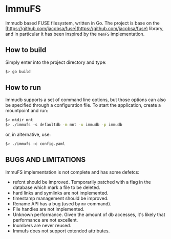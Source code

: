 # ImmuFS

Immudb based FUSE filesystem, written in Go.
The project is base on the [https://github.com/jacobsa/fuse](https://github.com/jacobsa/fuse) library, and in particular it has been inspired by the `memFS` implementation.

## How to build

Simply enter into the project directory and type:

```bash
$> go build
```

## How to run

Immudb supports a set of command line options, but those options can also be specified through a configuration file.
To start the application, create a mountpoint and run:

```bash
$> mkdir mnt
$> ./immufs -s defaultdb -m mnt -u immudb -p immudb
```

or, in alternative, use:

```bash
$> ./immufs -c config.yaml 
```

## BUGS AND LIMITATIONS

ImmuFS implementation is not complete and has some defetcs:

- refcnt should be improved. Temporarily patched with a flag in the database which mark a file to be deleted.
- hard links and symlinks are not implemented.
- timestamp management should be improved.
- Rename API has a bug (used by `mv` command).
- File handles are not implemented.
- Unknown performance. Given the amount of db accesses, it's likely that performance are not excellent.
- Inumbers are never reused.
- Immufs does not support extended attributes.
